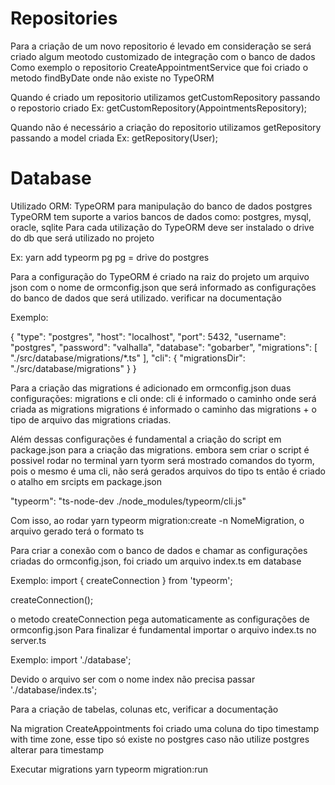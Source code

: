 # Repositories

Para a criação de um novo repositorio é  levado em consideração se
será criado algum meotodo customizado de integração com o banco de dados
Como exemplo o repositorio CreateAppointmentService que foi criado o metodo findByDate
onde não existe no TypeORM

Quando é criado um repositorio utilizamos
getCustomRepository passando o repostorio criado
Ex: getCustomRepository(AppointmentsRepository);

Quando não é necessário a criação do repositorio utilizamos
getRepository passando a model criada
Ex: getRepository(User);

# Database

Utilizado ORM: TypeORM para manipulação do banco de dados postgres
TypeORM tem suporte a varios bancos de dados como: postgres, mysql, oracle, sqlite
Para cada utilização do TypeORM deve ser instalado o drive do db que será utilizado no projeto

Ex: yarn add typeorm pg
pg = drive do postgres

Para a configuração do TypeORM é criado na raiz do projeto um arquivo json com o nome de ormconfig.json que será
informado as configurações do banco de dados que será utilizado. verificar na documentação

Exemplo:

{
  "type": "postgres",
  "host": "localhost",
  "port": 5432,
  "username": "postgres",
  "password": "valhalla",
  "database": "gobarber",
  "migrations": [
		"./src/database/migrations/*.ts"
	],
	"cli": {
		"migrationsDir": "./src/database/migrations"
	}
}

Para a criação das migrations é adicionado em ormconfig.json duas configurações: migrations e cli onde:
cli é informado o caminho onde será criada as migrations
migrations é informado o caminho das migrations + o tipo de arquivo das migrations criadas.

Além dessas configurações é fundamental a criação do script em package.json para a criação das migrations. embora sem criar o script é
possivel rodar no terminal yarn tyorm será mostrado comandos do tyorm, pois o mesmo é uma cli, não será gerados arquivos do tipo ts
então é criado o atalho em srcipts em package.json

"typeorm": "ts-node-dev ./node_modules/typeorm/cli.js"

Com isso, ao rodar yarn typeorm migration:create -n NomeMigration, o arquivo gerado terá  o formato ts


Para criar a conexão com o banco de dados e chamar as configurações criadas do ormconfig.json, foi criado um arquivo index.ts em database

Exemplo:
import { createConnection } from 'typeorm';

createConnection();


o metodo createConnection pega automaticamente as configurações de ormconfig.json
Para finalizar é fundamental importar o arquivo index.ts no server.ts

Exemplo:
import './database';

Devido o arquivo ser com o nome index não precisa passar './database/index.ts';


Para a criação de tabelas, colunas etc, verificar a documentação

Na migration CreateAppointments foi criado uma coluna do tipo timestamp with time zone, esse tipo só existe no postgres
caso não utilize postgres alterar para timestamp


Executar migrations
yarn typeorm migration:run

